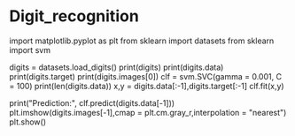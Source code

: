 # Digit_recognition

import matplotlib.pyplot as plt
from sklearn import datasets
from sklearn import svm

digits = datasets.load_digits()
print(digits)
print(digits.data)
print(digits.target)
print(digits.images[0])
clf = svm.SVC(gamma = 0.001, C = 100)
print(len(digits.data))
x,y = digits.data[:-1],digits.target[:-1]
clf.fit(x,y)

print("Prediction:", clf.predict(digits.data[-1]))
plt.imshow(digits.images[-1],cmap = plt.cm.gray_r,interpolation = "nearest")
plt.show()
